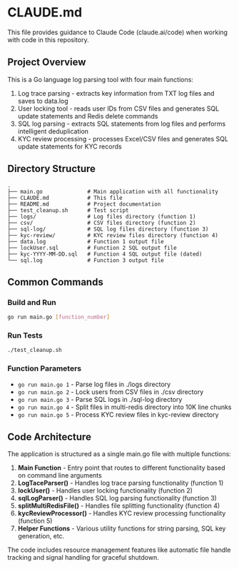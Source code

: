 # CLAUDE.md

This file provides guidance to Claude Code (claude.ai/code) when working with code in this repository.

## Project Overview

This is a Go language log parsing tool with four main functions:
1. Log trace parsing - extracts key information from TXT log files and saves to data.log
2. User locking tool - reads user IDs from CSV files and generates SQL update statements and Redis delete commands
3. SQL log parsing - extracts SQL statements from log files and performs intelligent deduplication
4. KYC review processing - processes Excel/CSV files and generates SQL update statements for KYC records

## Directory Structure

```
.
├── main.go              # Main application with all functionality
├── CLAUDE.md            # This file
├── README.md            # Project documentation
├── test_cleanup.sh      # Test script
├── logs/                # Log files directory (function 1)
├── csv/                 # CSV files directory (function 2)
├── sql-log/             # SQL log files directory (function 3)
├── kyc-review/          # KYC review files directory (function 4)
├── data.log             # Function 1 output file
├── lockUser.sql         # Function 2 SQL output file
├── kyc-YYYY-MM-DD.sql   # Function 4 SQL output file (dated)
└── sql.log              # Function 3 output file
```

## Common Commands

### Build and Run
```bash
go run main.go [function_number]
```

### Run Tests
```bash
./test_cleanup.sh
```

### Function Parameters
- `go run main.go 1` - Parse log files in ./logs directory
- `go run main.go 2` - Lock users from CSV files in ./csv directory
- `go run main.go 3` - Parse SQL logs in ./sql-log directory
- `go run main.go 4` - Split files in multi-redis directory into 10K line chunks
- `go run main.go 5` - Process KYC review files in kyc-review directory

## Code Architecture

The application is structured as a single main.go file with multiple functions:

1. **Main Function** - Entry point that routes to different functionality based on command line arguments
2. **LogTaceParser()** - Handles log trace parsing functionality (function 1)
3. **lockUser()** - Handles user locking functionality (function 2)
4. **sqlLogParser()** - Handles SQL log parsing functionality (function 3)
5. **splitMultiRedisFile()** - Handles file splitting functionality (function 4)
6. **kycReviewProcessor()** - Handles KYC review processing functionality (function 5)
7. **Helper Functions** - Various utility functions for string parsing, SQL key generation, etc.

The code includes resource management features like automatic file handle tracking and signal handling for graceful shutdown.